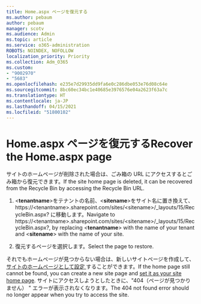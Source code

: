 ```yaml
---
title: Home.aspx ページを復元する
ms.author: pebaum
author: pebaum
manager: scotv
ms.audience: Admin
ms.topic: article
ms.service: o365-administration
ROBOTS: NOINDEX, NOFOLLOW
localization_priority: Priority
ms.collection: Adm_O365
ms.custom:
- "9002970"
- "5683"
ms.openlocfilehash: e235e7d29935dd9fa6e0c286dbe053e76d08c64e
ms.sourcegitcommit: 8bc60ec34bc1e40685e3976576e04a2623f63a7c
ms.translationtype: HT
ms.contentlocale: ja-JP
ms.lasthandoff: 04/15/2021
ms.locfileid: "51800102"
---
```

# <a name="recover-the-homeaspx-page"></a><span data-ttu-id="ddf14-102">Home.aspx ページを復元する</span><span class="sxs-lookup"><span data-stu-id="ddf14-102">Recover the Home.aspx page</span></span>

<span data-ttu-id="ddf14-103">サイトのホームページが削除された場合は、ごみ箱の URL にアクセスするとごみ箱から復元できます。</span><span class="sxs-lookup"><span data-stu-id="ddf14-103">If the site home page is deleted, it can be recovered from the Recycle Bin by accessing the Recycle Bin URL.</span></span>

1. <span data-ttu-id="ddf14-104"><**tenantname**>をテナントの名前、<**sitename**>をサイト名に置き換えて、https://\<tenantname>.sharepoint.com/sites/\<sitename>/_layouts/15/RecycleBin.aspx? に移動します。</span><span class="sxs-lookup"><span data-stu-id="ddf14-104">Navigate to https://\<tenantname>.sharepoint.com/sites/\<sitename>/_layouts/15/RecycleBin.aspx?, by replacing <**tenantname**> with the name of your tenant and <**sitename**> with the name of your site.</span></span>

2. <span data-ttu-id="ddf14-105">復元するページを選択します。</span><span class="sxs-lookup"><span data-stu-id="ddf14-105">Select the page to restore.</span></span>

<span data-ttu-id="ddf14-106">それでもホームページが見つからない場合は、新しいサイトページを作成して、[サイトのホームページとして設定 ](https://support.microsoft.com/en-gb/office/use-a-different-page-for-your-sharepoint-site-home-page-35a5022c-f84a-455d-985e-c691ab5dfa17?ui=en-us&rs=en-gb&ad=gb)することができます。</span><span class="sxs-lookup"><span data-stu-id="ddf14-106">If the home page still cannot be found, you can create a new site page and [set it as your site home page](https://support.microsoft.com/en-gb/office/use-a-different-page-for-your-sharepoint-site-home-page-35a5022c-f84a-455d-985e-c691ab5dfa17?ui=en-us&rs=en-gb&ad=gb).</span></span> <span data-ttu-id="ddf14-107">サイトにアクセスしようとしたときに、"404（ページが見つかりません） " エラーが表示されなくなります。</span><span class="sxs-lookup"><span data-stu-id="ddf14-107">The 404 not found error should no longer appear when you try to access the site.</span></span>
